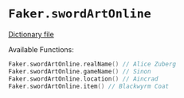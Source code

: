 # `Faker.swordArtOnline`

[Dictionary file](../src/main/resources/locales/en/sword_art_online.yml)

Available Functions:  
```kotlin
Faker.swordArtOnline.realName() // Alice Zuberg
Faker.swordArtOnline.gameName() // Sinon
Faker.swordArtOnline.location() // Aincrad
Faker.swordArtOnline.item() // Blackwyrm Coat
```
